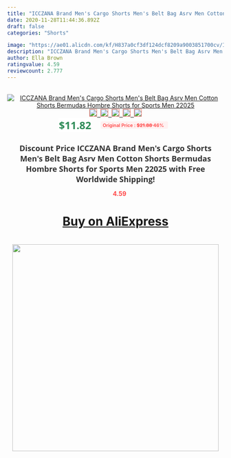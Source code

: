 ```yaml
---
title: "ICCZANA Brand Men's Cargo Shorts Men's Belt Bag Asrv Men Cotton Shorts Bermudas Hombre Shorts for Sports Men 22025"
date: 2020-11-28T11:44:36.892Z
draft: false
categories: "Shorts"

image: "https://ae01.alicdn.com/kf/H837a0cf3df124dcf8209a9003851700cv/ICCZANA-Brand-Men-s-Cargo-Shorts-Men-s-Belt-Bag-Asrv-Men-Cotton-Shorts-Bermudas-Hombre.jpg"
description: "ICCZANA Brand Men's Cargo Shorts Men's Belt Bag Asrv Men Cotton Shorts Bermudas Hombre Shorts for Sports Men 22025"
author: Ella Brown
ratingvalue: 4.59
reviewcount: 2.777
---
```

<br>
<div style="text-align: center;">
<a href="https://s.click.aliexpress.com/e/_9ub0S1" target="_blank" rel="nofollow noopener noreferrer"><img alt="ICCZANA Brand Men's Cargo Shorts Men's Belt Bag Asrv Men Cotton Shorts Bermudas Hombre Shorts for Sports Men 22025" class="magnifier-image" src="https://ae01.alicdn.com/kf/H837a0cf3df124dcf8209a9003851700cv/ICCZANA-Brand-Men-s-Cargo-Shorts-Men-s-Belt-Bag-Asrv-Men-Cotton-Shorts-Bermudas-Hombre.jpg_640x640.jpg">
<br>
<img style="border:1px solid salmon" src="https://ae01.alicdn.com/kf/H837a0cf3df124dcf8209a9003851700cv/ICCZANA-Brand-Men-s-Cargo-Shorts-Men-s-Belt-Bag-Asrv-Men-Cotton-Shorts-Bermudas-Hombre.jpg_120x120.jpg">&nbsp;&nbsp;<img style="border:1px solid salmon" src="https://ae01.alicdn.com/kf/H6e8e8db6c6524adbb5a4b2313db88368U/ICCZANA-Brand-Men-s-Cargo-Shorts-Men-s-Belt-Bag-Asrv-Men-Cotton-Shorts-Bermudas-Hombre.jpg_120x120.jpg">&nbsp;&nbsp;<img style="border:1px solid salmon" src="https://ae01.alicdn.com/kf/H112ca8644fb7457ba11f1e36bc8f02a7R/ICCZANA-Brand-Men-s-Cargo-Shorts-Men-s-Belt-Bag-Asrv-Men-Cotton-Shorts-Bermudas-Hombre.jpg_120x120.jpg">&nbsp;&nbsp;<img style="border:1px solid salmon" src="https://ae01.alicdn.com/kf/H307159a26d6549ada107b4668e6021d63/ICCZANA-Brand-Men-s-Cargo-Shorts-Men-s-Belt-Bag-Asrv-Men-Cotton-Shorts-Bermudas-Hombre.jpg_120x120.jpg">&nbsp;&nbsp;<img style="border:1px solid salmon" src="https://ae01.alicdn.com/kf/H2867cd479cee4bc49e496d44924d88a4O/ICCZANA-Brand-Men-s-Cargo-Shorts-Men-s-Belt-Bag-Asrv-Men-Cotton-Shorts-Bermudas-Hombre.jpg_120x120.jpg"></a></div><br0>
<div style="text-align: center;"><span style="background-color: white; border: 0px; box-sizing: border-box; color: seagreen; display: inline-block; font-family: &quot;open sans&quot; , &quot;arial&quot; , &quot;helvetica&quot; , sans-serif , &quot;heiti&quot;; font-size: 24px; font-stretch: inherit; font-weight: 700; line-height: inherit; margin: 0px 10px 0px 0px; padding: 0px; vertical-align: middle;">$11.82 </span>
<span style="background: rgb(255 , 241 , 241); border-radius: 3px; border: 0px; box-sizing: border-box; color: #ff4747; display: inline-block; font-family: inherit; font-size: 12px; font-stretch: inherit; font-style: inherit; font-variant: inherit; font-weight: 600; line-height: inherit; margin: 0px; padding: 2px 5px; transform: scale(0.9); vertical-align: middle;">Original Price : <b style="text-decoration: line-through;">$21.88 </b> 46%&nbsp;&nbsp;</span></div>
<h1 style="color: #333333; display: inline-block; font-family: &quot;open sans&quot; , &quot;arial&quot; , &quot;helvetica&quot; , sans-serif , &quot;heiti&quot;; font-size: 18px; font-stretch: inherit; font-weight: 700; text-align: center;">Discount Price ICCZANA Brand Men's Cargo Shorts Men's Belt Bag Asrv Men Cotton Shorts Bermudas Hombre Shorts for Sports Men 22025 with Free Worldwide Shipping!</h1>
<div style="color: #ff4747; text-align: center;">
<img src="https://4.bp.blogspot.com/-M0ZcTcb-5uY/XleCXlxnR4I/AAAAAAAAAEc/OrjgMkXV1oMQFaCRZj5HQwOCBcu3w1FegCPcBGAYYCw/s1600/star.png" style="height: 15px;">&nbsp;<b>4.59</b></div>
<div class="button_cont" align="center"><a class="buynow_a" href="https://s.click.aliexpress.com/e/_9ub0S1" target="_blank" rel="nofollow noopener noreferrer"><H1>Buy on AliExpress</H1></a></div><br>
<div class="separator" style="clear: both; text-align: center;">
<img src="https://lh3.googleusercontent.com/-pTy5HemUv9M/XlePHvY0dAI/AAAAAAAAAE4/0nX5iRUoIWY8eMW9Dpxeirr157OZliDIgCLcBGAsYHQ/s1600/badge.gif" width="480">
</div>
